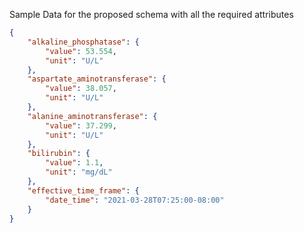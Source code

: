 Sample Data for the proposed schema with all the required attributes
```json
{
    "alkaline_phosphatase": {
        "value": 53.554,
        "unit": "U/L"
    },
    "aspartate_aminotransferase": {
        "value": 38.057,
        "unit": "U/L"
    },
    "alanine_aminotransferase": {
        "value": 37.299,
        "unit": "U/L"
    },
    "bilirubin": {
        "value": 1.1,
        "unit": "mg/dL"
    },
    "effective_time_frame": {
        "date_time": "2021-03-28T07:25:00-08:00"
    }
}
```
